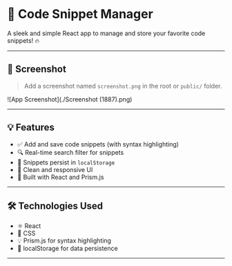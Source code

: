 # 🚀 Code Snippet Manager

A sleek and simple React app to manage and store your favorite code snippets! 🔥

---

## 📸 Screenshot

> Add a screenshot named `screenshot.png` in the root or `public/` folder.

![App Screenshot](./Screenshot (1887).png)

---

## 💡 Features

- ✅ Add and save code snippets (with syntax highlighting)
- 🔍 Real-time search filter for snippets
- 💾 Snippets persist in `localStorage`
- 🧹 Clean and responsive UI
- 🧠 Built with React and Prism.js

---

## 🛠️ Technologies Used

- ⚛️ React
- 🎨 CSS
- 💡 Prism.js for syntax highlighting
- 💾 localStorage for data persistence

---

